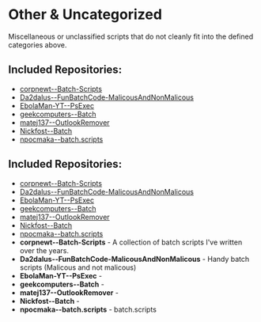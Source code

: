 # Other & Uncategorized

Miscellaneous or unclassified scripts that do not cleanly fit into the defined categories above.

## Included Repositories:

- [corpnewt--Batch-Scripts](corpnewt--Batch-Scripts.Name)
- [Da2dalus--FunBatchCode-MalicousAndNonMalicous](Da2dalus--FunBatchCode-MalicousAndNonMalicous.Name)
- [EbolaMan-YT--PsExec](EbolaMan-YT--PsExec.Name)
- [geekcomputers--Batch](geekcomputers--Batch.Name)
- [matej137--OutlookRemover](matej137--OutlookRemover.Name)
- [Nickfost--Batch](Nickfost--Batch.Name)
- [npocmaka--batch.scripts](npocmaka--batch.scripts.Name)

## Included Repositories:

- [corpnewt--Batch-Scripts](corpnewt--Batch-Scripts.Name)
- [Da2dalus--FunBatchCode-MalicousAndNonMalicous](Da2dalus--FunBatchCode-MalicousAndNonMalicous.Name)
- [EbolaMan-YT--PsExec](EbolaMan-YT--PsExec.Name)
- [geekcomputers--Batch](geekcomputers--Batch.Name)
- [matej137--OutlookRemover](matej137--OutlookRemover.Name)
- [Nickfost--Batch](Nickfost--Batch.Name)
- [npocmaka--batch.scripts](npocmaka--batch.scripts.Name)
- **corpnewt--Batch-Scripts** - A collection of batch scripts I've written over the years.
- **Da2dalus--FunBatchCode-MalicousAndNonMalicous** - Handy batch scripts (Malicous and not malicous)
- **EbolaMan-YT--PsExec** - 
- **geekcomputers--Batch** - 
- **matej137--OutlookRemover** - 
- **Nickfost--Batch** - 
- **npocmaka--batch.scripts** - batch.scripts
